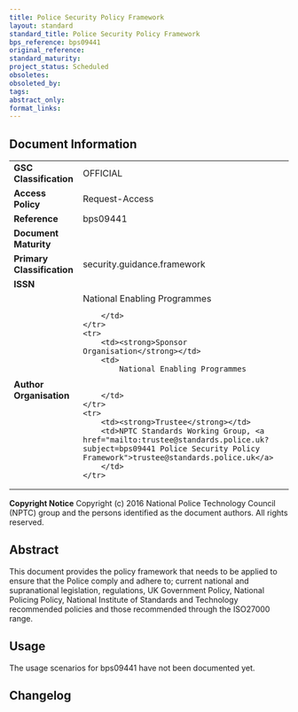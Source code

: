 ```yaml
---
title: Police Security Policy Framework
layout: standard
standard_title: Police Security Policy Framework
bps_reference: bps09441
original_reference: 
standard_maturity: 
project_status: Scheduled
obsoletes: 
obsoleted_by: 
tags: 
abstract_only:
format_links:
---
```










## Document Information

<table>
    <tr>
        <td><strong>GSC Classification</strong></td>
        <td>OFFICIAL</td>
    </tr>
    <tr>
        <td><strong>Access Policy</strong></td>
        <td>Request-Access</td>
    </tr>
    <tr>
        <td><strong>Reference </strong></td>
        <td>bps09441 </td>
    </tr>
    <tr>
        <td><strong>Document Maturity</strong></td>
        <td></td>
    </tr>
    <tr>
        <td><strong>Primary Classification</strong></td>
        <td>security.guidance.framework</td>
    </tr>
    <tr>
        <td><strong>ISSN</strong></td>
        <td></td>
    </tr>
    <tr>
        <td><strong>Author Organisation</strong></td>
        <td>
            National Enabling Programmes
            
            
        </td>
    </tr>
    <tr>
        <td><strong>Sponsor Organisation</strong></td>
        <td>
            National Enabling Programmes
            
            
        </td>
    </tr>
    <tr>
        <td><strong>Trustee</strong></td>
        <td>NPTC Standards Working Group, <a href="mailto:trustee@standards.police.uk?subject=bps09441 Police Security Policy Framework">trustee@standards.police.uk</a>
        </td>
    </tr>
</table>

**Copyright Notice**
Copyright (c) 2016 National Police Technology Council (NPTC) group and the persons identified as the document authors. All rights reserved.</p>
## Abstract
      
This document provides the policy framework that needs to be applied to ensure that the Police comply and adhere to; current national and supranational legislation, regulations, UK Government Policy, National Policing Policy, National Institute of Standards and Technology recommended policies and those recommended through the ISO27000 range.
        
## Usage
The usage scenarios for bps09441 have not been documented yet.

## Changelog

